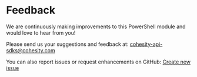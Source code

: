 # Feedback

We are continuously making improvements to this PowerShell module and would love to hear from you!

Please send us your suggestions and feedback at: [cohesity-api-sdks@cohesity.com](mailto:cohesity-api-sdks@cohesity.com)

You can also report issues or request enhancements on GitHub: [Create new issue](https://github.com/cohesity/cohesity-powershell-module/issues/new)
